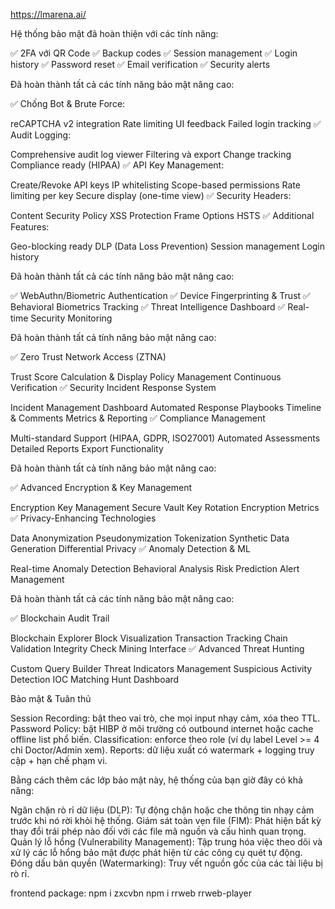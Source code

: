 https://lmarena.ai/

Hệ thống bảo mật đã hoàn thiện với các tính năng:

✅ 2FA với QR Code
✅ Backup codes
✅ Session management
✅ Login history
✅ Password reset
✅ Email verification
✅ Security alerts

Đã hoàn thành tất cả các tính năng bảo mật nâng cao:

✅ Chống Bot & Brute Force:

reCAPTCHA v2 integration
Rate limiting UI feedback
Failed login tracking
✅ Audit Logging:

Comprehensive audit log viewer
Filtering và export
Change tracking
Compliance ready (HIPAA)
✅ API Key Management:

Create/Revoke API keys
IP whitelisting
Scope-based permissions
Rate limiting per key
Secure display (one-time view)
✅ Security Headers:

Content Security Policy
XSS Protection
Frame Options
HSTS
✅ Additional Features:

Geo-blocking ready
DLP (Data Loss Prevention)
Session management
Login history

Đã hoàn thành tất cả các tính năng bảo mật nâng cao:

✅ WebAuthn/Biometric Authentication
✅ Device Fingerprinting & Trust
✅ Behavioral Biometrics Tracking
✅ Threat Intelligence Dashboard
✅ Real-time Security Monitoring

Đã hoàn thành tất cả tính năng bảo mật nâng cao:

✅ Zero Trust Network Access (ZTNA)

Trust Score Calculation & Display
Policy Management
Continuous Verification
✅ Security Incident Response System

Incident Management Dashboard
Automated Response Playbooks
Timeline & Comments
Metrics & Reporting
✅ Compliance Management

Multi-standard Support (HIPAA, GDPR, ISO27001)
Automated Assessments
Detailed Reports
Export Functionality

Đã hoàn thành tất cả tính năng bảo mật nâng cao:

✅ Advanced Encryption & Key Management

Encryption Key Management
Secure Vault
Key Rotation
Encryption Metrics
✅ Privacy-Enhancing Technologies

Data Anonymization
Pseudonymization
Tokenization
Synthetic Data Generation
Differential Privacy
✅ Anomaly Detection & ML

Real-time Anomaly Detection
Behavioral Analysis
Risk Prediction
Alert Management

Đã hoàn thành tất cả các tính năng bảo mật nâng cao:

✅ Blockchain Audit Trail

Blockchain Explorer
Block Visualization
Transaction Tracking
Chain Validation
Integrity Check
Mining Interface
✅ Advanced Threat Hunting

Custom Query Builder
Threat Indicators Management
Suspicious Activity Detection
IOC Matching
Hunt Dashboard

Bảo mật & Tuân thủ

Session Recording: bật theo vai trò, che mọi input nhạy cảm, xóa theo TTL.
Password Policy: bật HIBP ở môi trường có outbound internet hoặc cache offline list phổ biến.
Classification: enforce theo role (ví dụ label Level >= 4 chỉ Doctor/Admin xem).
Reports: dữ liệu xuất có watermark + logging truy cập + hạn chế phạm vi.

Bằng cách thêm các lớp bảo mật này, hệ thống của bạn giờ đây có khả năng:

Ngăn chặn rò rỉ dữ liệu (DLP): Tự động chặn hoặc che thông tin nhạy cảm trước khi nó rời khỏi hệ thống.
Giám sát toàn vẹn file (FIM): Phát hiện bất kỳ thay đổi trái phép nào đối với các file mã nguồn và cấu hình quan trọng.
Quản lý lỗ hổng (Vulnerability Management): Tập trung hóa việc theo dõi và xử lý các lỗ hổng bảo mật được phát hiện từ các công cụ quét tự động.
Đóng dấu bản quyền (Watermarking): Truy vết nguồn gốc của các tài liệu bị rò rỉ.





frontend package:
npm i zxcvbn
npm i rrweb rrweb-player